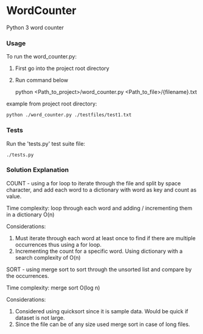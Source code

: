 # WordCounter
Python 3 word counter


### Usage ###

To run the word_counter.py:

1. First go into the project root directory

2. Run command below


    python <Path_to_project>/word_counter.py <Path_to_file>/{filename}.txt

example from project root directory:

    python ./word_counter.py ./testfiles/test1.txt


### Tests ###

Run the 'tests.py' test suite file:

    ./tests.py

### Solution Explanation ###

COUNT - using a for loop to iterate through the file and split by space character, 
and add each word to a dictionary with word as key and count as value.

Time complexity:
loop through each word and adding / incrementing them in a dictionary O(n)

Considerations:
1. Must iterate through each word at least once to find if there are multiple occurrences thus using a for loop.
2. Incrementing the count for a specific word. Using dictionary with a search complexity of O(n)

SORT - using merge sort to sort through the unsorted list and compare by the occurrences.

Time complexity:
merge sort O(log n)

Considerations:
1. Considered using quicksort since it is sample data. Would be quick if dataset is not large.
2. Since the file can be of any size used merge sort in case of long files.








